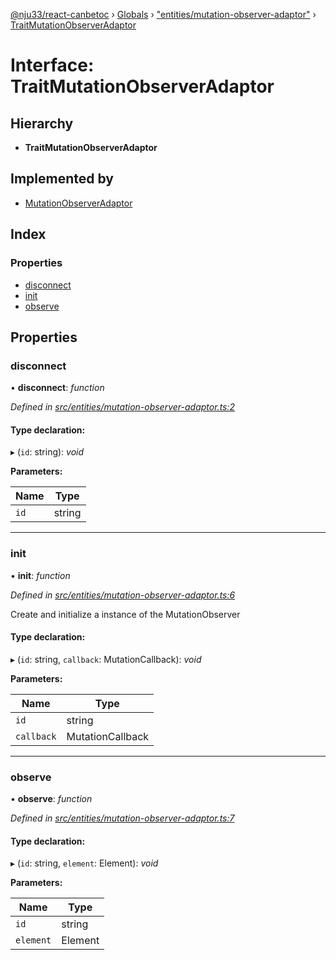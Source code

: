 [@nju33/react-canbetoc](../README.md) › [Globals](../globals.md) › ["entities/mutation-observer-adaptor"](../modules/_entities_mutation_observer_adaptor_.md) › [TraitMutationObserverAdaptor](_entities_mutation_observer_adaptor_.traitmutationobserveradaptor.md)

# Interface: TraitMutationObserverAdaptor

## Hierarchy

* **TraitMutationObserverAdaptor**

## Implemented by

* [MutationObserverAdaptor](../classes/_interface_mutation_observer_adaptor_.mutationobserveradaptor.md)

## Index

### Properties

* [disconnect](_entities_mutation_observer_adaptor_.traitmutationobserveradaptor.md#disconnect)
* [init](_entities_mutation_observer_adaptor_.traitmutationobserveradaptor.md#init)
* [observe](_entities_mutation_observer_adaptor_.traitmutationobserveradaptor.md#observe)

## Properties

###  disconnect

• **disconnect**: *function*

*Defined in [src/entities/mutation-observer-adaptor.ts:2](https://github.com/nju33/react-canbetoc/blob/ee204cb/src/entities/mutation-observer-adaptor.ts#L2)*

#### Type declaration:

▸ (`id`: string): *void*

**Parameters:**

Name | Type |
------ | ------ |
`id` | string |

___

###  init

• **init**: *function*

*Defined in [src/entities/mutation-observer-adaptor.ts:6](https://github.com/nju33/react-canbetoc/blob/ee204cb/src/entities/mutation-observer-adaptor.ts#L6)*

Create and initialize a instance of the MutationObserver

#### Type declaration:

▸ (`id`: string, `callback`: MutationCallback): *void*

**Parameters:**

Name | Type |
------ | ------ |
`id` | string |
`callback` | MutationCallback |

___

###  observe

• **observe**: *function*

*Defined in [src/entities/mutation-observer-adaptor.ts:7](https://github.com/nju33/react-canbetoc/blob/ee204cb/src/entities/mutation-observer-adaptor.ts#L7)*

#### Type declaration:

▸ (`id`: string, `element`: Element): *void*

**Parameters:**

Name | Type |
------ | ------ |
`id` | string |
`element` | Element |
